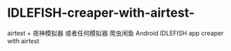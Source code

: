 # IDLEFISH-creaper-with-airtest-
airtest + 夜神模拟器 或者任何模拟器 爬虫闲鱼 Android IDLEFISH app creaper with airtest
